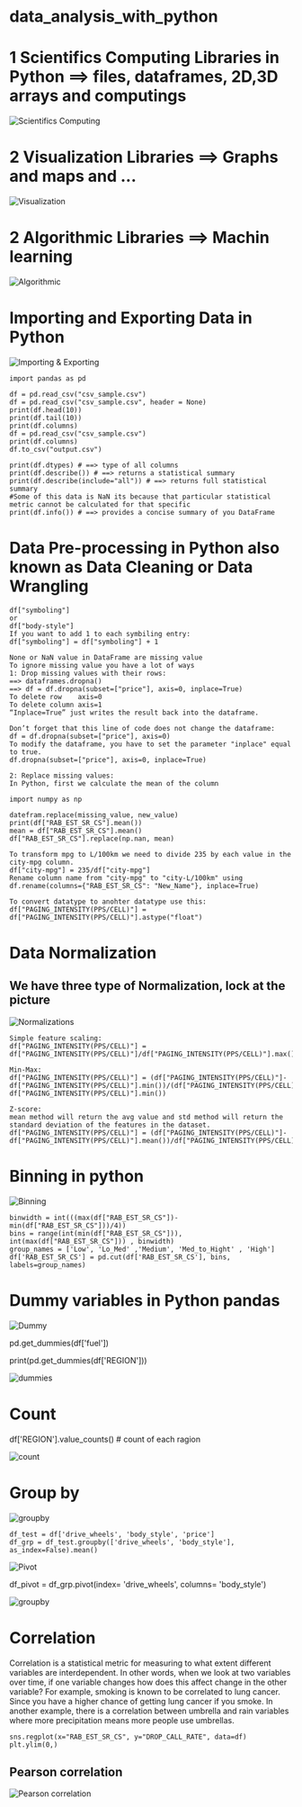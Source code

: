 
# data_analysis_with_python

# 1 Scientifics Computing Libraries in Python ==> files, dataframes, 2D,3D arrays and computings

![Scientifics Computing](z1.png)

# 2 Visualization Libraries ==> Graphs and maps and ...

![Visualization](z2.png)

# 2 Algorithmic Libraries ==> Machin learning


![Algorithmic](z3.png)


# Importing and Exporting Data in Python

![Importing & Exporting](z4.png)

```
import pandas as pd

df = pd.read_csv("csv_sample.csv")
df = pd.read_csv("csv_sample.csv", header = None)
print(df.head(10))
print(df.tail(10))
print(df.columns)
df = pd.read_csv("csv_sample.csv")
print(df.columns)
df.to_csv("output.csv")

print(df.dtypes) # ==> type of all columns
print(df.describe()) # ==> returns a statistical summary
print(df.describe(include="all")) # ==> returns full statistical summary
#Some of this data is NaN its because that particular statistical metric cannot be calculated for that specific
print(df.info()) # ==> provides a concise summary of you DataFrame

```

# Data Pre-processing in Python also known as Data Cleaning or Data Wrangling
```
df["symboling"]
or 
df["body-style"]
If you want to add 1 to each symbiling entry:
df["symboling"] = df["symboling"] + 1

None or NaN value in DataFrame are missing value 
To ignore missing value you have a lot of ways
1: Drop missing values with their rows:
==> dataframes.dropna()
==> df = df.dropna(subset=["price"], axis=0, inplace=True)
To delete row    axis=0
To delete column axis=1
“Inplace=True” just writes the result back into the dataframe.

Don’t forget that this line of code does not change the dataframe:
df = df.dropna(subset=["price"], axis=0)
To modify the dataframe, you have to set the parameter "inplace" equal to true.
df.dropna(subset=["price"], axis=0, inplace=True)

2: Replace missing values:
In Python, first we calculate the mean of the column

import numpy as np

datefram.replace(missing_value, new_value)
print(df["RAB_EST_SR_CS"].mean())
mean = df["RAB_EST_SR_CS"].mean()
df["RAB_EST_SR_CS"].replace(np.nan, mean)

To transform mpg to L/100km we need to divide 235 by each value in the city-mpg column.
df["city-mpg"] = 235/df["city-mpg"]
Rename column name from "city-mpg" to "city-L/100km" using
df.rename(columns={"RAB_EST_SR_CS": "New_Name"}, inplace=True)

To convert datatype to anohter datatype use this:
df["PAGING_INTENSITY(PPS/CELL)"] = df["PAGING_INTENSITY(PPS/CELL)"].astype("float")

```
# Data Normalization
## We have three type of Normalization, lock at the picture

![Normalizations](z5.png)

```
Simple feature scaling:
df["PAGING_INTENSITY(PPS/CELL)"] = df["PAGING_INTENSITY(PPS/CELL)"]/df["PAGING_INTENSITY(PPS/CELL)"].max()

Min-Max:
df["PAGING_INTENSITY(PPS/CELL)"] = (df["PAGING_INTENSITY(PPS/CELL)"]-df["PAGING_INTENSITY(PPS/CELL)"].min())/(df["PAGING_INTENSITY(PPS/CELL)"].max()-df["PAGING_INTENSITY(PPS/CELL)"].min())

Z-score:
mean method will return the avg value and std method will return the standard deviation of the features in the dataset.
df["PAGING_INTENSITY(PPS/CELL)"] = (df["PAGING_INTENSITY(PPS/CELL)"]-df["PAGING_INTENSITY(PPS/CELL)"].mean())/df["PAGING_INTENSITY(PPS/CELL)"].std()

```
# Binning in python

![Binning](z6.png)

```
binwidth = int(((max(df["RAB_EST_SR_CS"])-min(df["RAB_EST_SR_CS"]))/4))
bins = range(int(min(df["RAB_EST_SR_CS"])), int(max(df["RAB_EST_SR_CS"])) , binwidth)
group_names = ['Low', 'Lo_Med' ,'Medium', 'Med_to_Hight' , 'High']
df['RAB_EST_SR_CS'] = pd.cut(df['RAB_EST_SR_CS'], bins, labels=group_names)

```
# Dummy variables in Python pandas

![Dummy](z7.png)

pd.get_dummies(df['fuel'])

print(pd.get_dummies(df['REGION']))
  
![dummies](z8.png)

# Count

df['REGION'].value_counts() # count of each ragion

![count](z12.png)

# Group by

![groupby](z9.png)

```
df_test = df['drive_wheels', 'body_style', 'price']
df_grp = df_test.groupby(['drive_wheels', 'body_style'], as_index=False).mean()
```

![Pivot](z10.png)

df_pivot = df_grp.pivot(index= 'drive_wheels', columns= 'body_style')

![groupby](z11.png)

# Correlation

Correlation is a statistical metric for measuring to what extent different variables are interdependent.
In other words, when we look at two variables over time, if one variable changes how does this affect change in the other variable?
For example, smoking is known to be correlated to lung cancer. Since you have a higher chance of getting lung cancer if you smoke.
In another example, there is a correlation between umbrella and rain variables where more precipitation means more people use umbrellas.

```
sns.regplot(x="RAB_EST_SR_CS", y="DROP_CALL_RATE", data=df)
plt.ylim(0,)
```

## Pearson correlation

![Pearson correlation](z13.png)
